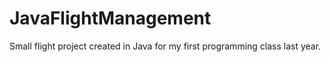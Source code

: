 # JavaFlightManagement
Small flight project created in Java for my first programming class last year.
